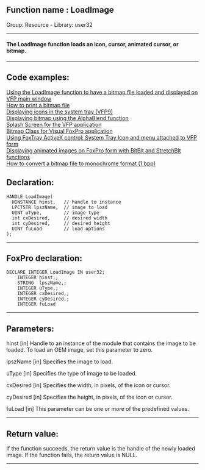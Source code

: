 
## Function name : LoadImage
Group: Resource - Library: user32    
***  


#### The LoadImage function loads an icon, cursor, animated cursor, or bitmap.
***  


## Code examples:
[Using the LoadImage function to have a bitmap file loaded and displayed on VFP main window](../../samples/sample_210.md)  
[How to print a bitmap file](../../samples/sample_211.md)  
[Displaying icons in the system tray (VFP9)](../../samples/sample_235.md)  
[Displaying bitmap using the AlphaBlend function](../../samples/sample_293.md)  
[Splash Screen for the VFP application](../../samples/sample_294.md)  
[Bitmap Class for Visual FoxPro application](../../samples/sample_295.md)  
[Using FoxTray ActiveX control: System Tray Icon and menu attached to VFP form](../../samples/sample_336.md)  
[Displaying animated images on FoxPro form with BitBlt and StretchBlt functions](../../samples/sample_355.md)  
[How to convert a bitmap file to monochrome format (1 bpp)](../../samples/sample_493.md)  

## Declaration:
```foxpro  
HANDLE LoadImage(
  HINSTANCE hinst,   // handle to instance
  LPCTSTR lpszName,  // image to load
  UINT uType,        // image type
  int cxDesired,     // desired width
  int cyDesired,     // desired height
  UINT fuLoad        // load options
);  
```  
***  


## FoxPro declaration:
```foxpro  
DECLARE INTEGER LoadImage IN user32;
	INTEGER hinst,;
	STRING  lpszName,;
	INTEGER uType,;
	INTEGER cxDesired,;
	INTEGER cyDesired,;
	INTEGER fuLoad  
```  
***  


## Parameters:
hinst 
[in] Handle to an instance of the module that contains the image to be loaded. To load an OEM image, set this parameter to zero. 

lpszName 
[in] Specifies the image to load. 

uType 
[in] Specifies the type of image to be loaded. 

cxDesired 
[in] Specifies the width, in pixels, of the icon or cursor. 

cyDesired 
[in] Specifies the height, in pixels, of the icon or cursor. 

fuLoad 
[in] This parameter can be one or more of the predefined values.   
***  


## Return value:
If the function succeeds, the return value is the handle of the newly loaded image. If the function fails, the return value is NULL.  
***  

